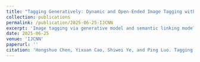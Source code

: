 ```yaml
---
title: "Tagging Generatively: Dynamic and Open-Ended Image Tagging with MLLM"
collection: publications
permalink: /publication/2025-06-25-IJCNN
excerpt: 'Image tagging via generative model and semantic linking model.'
date: 2025-06-25
venue: 'IJCNN'
paperurl: ''
citation: 'Hongshuo Chen, Yixuan Cao, Shiwei Ye, and Ping Luo. Tagging Generatively: Dynamic and Open-Ended Image Tagging with MLLM. In IJCNN, 2025.'
---
```

